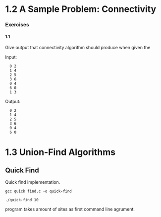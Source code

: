# 1.2 A Sample Problem: Connectivity

### Exercises

#### 1.1
  Give output that connectivity algorithm should produce when given the
  
  Input:

  ```
    0 2
    1 4
    2 5
    3 6
    0 4
    6 0
    1 3
  ```

  Output:

  ```
    0 2
    1 4
    2 5
    3 6
    0 4
    6 0
  ```

# 1.3 Union-Find Algorithms

## Quick Find
  
  Quick find implementation.

  ```
  gcc quick find.c -o quick-find

  ./quick-find 10
  ```

  program takes amount of sites as first command line agrument.
